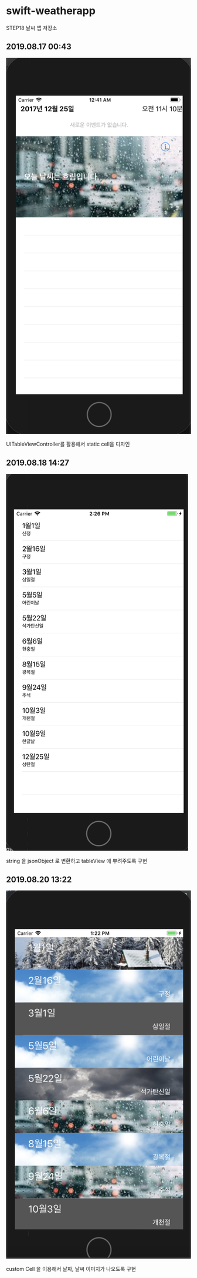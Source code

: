 # swift-weatherapp
STEP18 날씨 앱 저장소

## 2019.08.17 00:43
![](/weather1.png)

UITableViewController를 활용해서 static cell을 디자인

## 2019.08.18 14:27
![](/weather2.png)

string 을 jsonObject 로 변환하고 tableView 에 뿌려주도록 구현

## 2019.08.20 13:22
![](/weather3.png)

custom Cell 을 이용해서 날짜, 날씨 이미지가 나오도록 구현

